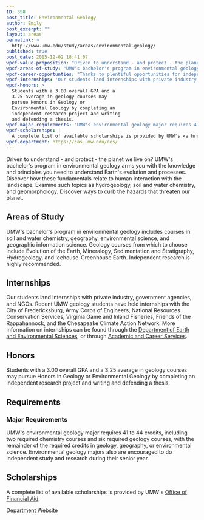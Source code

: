 ```yaml
---
ID: 358
post_title: Environmental Geology
author: Emily
post_excerpt: ""
layout: areas
permalink: >
  http://www.umw.edu/study/areas/environmental-geology/
published: true
post_date: 2015-12-02 18:41:07
wpcf-value-proposition: "Driven to understand - and protect - the planet we live on? UMW's bachelor's program in environmental geology arms you with the knowledge and principles you need to understand Earth's evolution and processes. Discover how these fundamentals relate to human interaction with the landscape. Examine such topics as hydrogeology, soil and water chemistry, and geomorphology. Discover ways to curb the hazards that threaten our planet."
wpcf-areas-of-study: "UMW's bachelor's program in environmental geology includes courses in soil and water chemistry, geography, environmental science, and geographic information science. Geology courses from which to choose include Evolution of the Earth, Mineralogy, Sedimentation and Stratigraphy, Hydrogeology, and Icehouse-Greenhouse Earth. Independent research is highly recommended."
wpcf-career-opportunties: "Thanks to plentiful opportunities for independent study, research, and internships, and the state-of-the-art facilities available in UMW's Jepson Science Center, students who earn their degrees in environmental geology from UMW are poised to find work in environmental consulting, government, teaching, and several other fields. Many go on to graduate study at highly competitive universities."
wpcf-internships: 'Our students land internships with private industry, government agencies, and NGOs. Recent UMW geology students have held internships with the City of Fredericksburg, Army Corps of Engineers, National Resources Conservation Services, Virginia Game and Inland Fisheries, Friends of the Rappahannock, and the Chesapeake Climate Action Network. More information on internships can be found through the <a href="http://cas.umw.edu/ees/internships/">Department of Earth and Environmental Sciences</a>, or through <a href="http://academics.umw.edu/academicandcareerservices/internships/">Academic and Career Services</a>.'
wpcf-honors: >
  Students with a 3.00 overall GPA and a
  3.25 average in geology courses may
  pursue Honors in Geology or
  Environmental Geology by completing an
  independent research project and writing
  and defending a thesis.
wpcf-major-requirements: "UMW's environmental geology major requires 41 to 44 credits, including two required chemistry courses and six required geology courses, with the remainder of the required credits in geology, geography, or environmental science. Environmental geology majors also are encouraged to do independent study and research during their senior year."
wpcf-scholarships: |
  A complete list of available scholarships is provided by UMW's <a href="https://www.umw.edu/financialaid/types/scholarship-opportunities/">Office of Financial Aid</a>.
wpcf-department: https://cas.umw.edu/ees/
---
```


<!-- Types Custom Fields: -->

<!-- value-proposition -->
Driven to understand - and protect - the planet we live on? UMW's bachelor's program in environmental geology arms you with the knowledge and principles you need to understand Earth's evolution and processes. Discover how these fundamentals relate to human interaction with the landscape. Examine such topics as hydrogeology, soil and water chemistry, and geomorphology. Discover ways to curb the hazards that threaten our planet.
<!-- End value-proposition -->

<!-- areas-of-study -->
<h2>Areas of Study</h2>UMW's bachelor's program in environmental geology includes courses in soil and water chemistry, geography, environmental science, and geographic information science. Geology courses from which to choose include Evolution of the Earth, Mineralogy, Sedimentation and Stratigraphy, Hydrogeology, and Icehouse-Greenhouse Earth. Independent research is highly recommended.
<!-- End areas-of-study -->

<!-- internships -->
<h2>Internships</h2>Our students land internships with private industry, government agencies, and NGOs. Recent UMW geology students have held internships with the City of Fredericksburg, Army Corps of Engineers, National Resources Conservation Services, Virginia Game and Inland Fisheries, Friends of the Rappahannock, and the Chesapeake Climate Action Network. More information on internships can be found through the <a href="http://cas.umw.edu/ees/internships/">Department of Earth and Environmental Sciences</a>, or through <a href="http://academics.umw.edu/academicandcareerservices/internships/">Academic and Career Services</a>.
<!-- End internships -->

<!-- honors -->
<h2>Honors</h2>Students with a 3.00 overall GPA and a 3.25 average in geology courses may pursue Honors in Geology or Environmental Geology by completing an independent research project and writing and defending a thesis.
<!-- End honors -->

<!-- requirements -->
<h2>Requirements</h2>
<!-- major-requirements -->
<h3>Major Requirements</h3>UMW's environmental geology major requires 41 to 44 credits, including two required chemistry courses and six required geology courses, with the remainder of the required credits in geology, geography, or environmental science. Environmental geology majors also are encouraged to do independent study and research during their senior year.
<!-- End major-requirements -->

<!-- End requirements -->

<!-- scholarships -->
<h2>Scholarships</h2>A complete list of available scholarships is provided by UMW's <a href="https://www.umw.edu/financialaid/types/scholarship-opportunities/">Office of Financial Aid</a>.
<!-- End scholarships -->

<!-- department -->
<a href="https://cas.umw.edu/ees/" class="button">Department Website</a>
<!-- End department -->

<!-- End Types Custom Fields -->